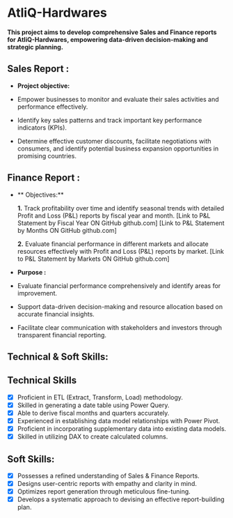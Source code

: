# AtliQ-Hardwares

**This project aims to develop comprehensive Sales and Finance reports for AtliQ-Hardwares, empowering data-driven decision-making and strategic planning.**


## Sales Report :
- **Project objective:** 

* Empower businesses to monitor and evaluate their sales activities and performance effectively.
  
* Identify key sales patterns and track important key performance indicators (KPIs).
  
* Determine effective customer discounts, facilitate negotiations with consumers, and identify potential business expansion opportunities in promising countries.



## Finance Report :

- ** Objectives:** 

    **1.** Track profitability over time and identify seasonal trends with detailed Profit and Loss (P&L) reports by fiscal year and month. [Link to P&L Statement by Fiscal Year ON GitHub github.com] [Link to P&L Statement by Months ON GitHub github.com]

   **2.** Evaluate financial performance in different markets and allocate resources effectively with Profit and Loss (P&L) reports by market. [Link to P&L Statement by Markets ON GitHub github.com]

- **Purpose :**
- Evaluate financial performance comprehensively and identify areas for improvement.
  
- Support data-driven decision-making and resource allocation based on accurate financial insights.
  
- Facilitate clear communication with stakeholders and investors through transparent financial reporting.


## Technical & Soft Skills:

## Technical Skills
- [x]	Proficient in ETL (Extract, Transform, Load) methodology.
- [x]	Skilled in generating a date table using Power Query.
- [x]	Able to derive fiscal months and quarters accurately.
- [x]   Experienced in establishing data model relationships with Power Pivot.
- [x]	Proficient in incorporating supplementary data into existing data models.
- [x]	Skilled in utilizing DAX to create calculated columns.

## Soft Skills:
- [x]	Possesses a refined understanding of Sales & Finance Reports.
- [x]	Designs user-centric reports with empathy and clarity in mind.
- [x]	Optimizes report generation through meticulous fine-tuning.
- [x]	Develops a systematic approach to devising an effective report-building plan.
